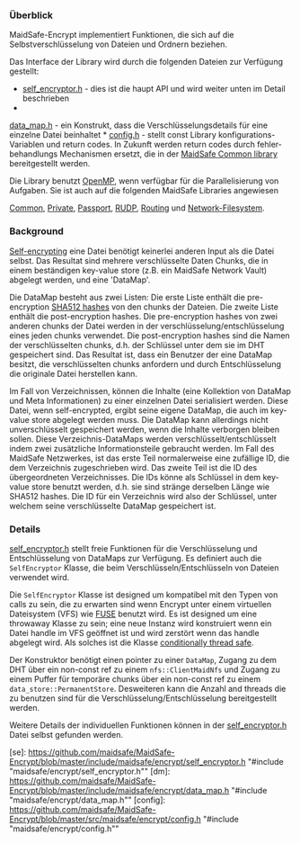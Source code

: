 ### Überblick

MaidSafe-Encrypt implementiert Funktionen, die sich auf die Selbstverschlüsselung von Dateien und Ordnern beziehen.

Das Interface der Library wird durch die folgenden Dateien zur Verfügung gestellt:

* [self_encryptor.h](https://github.com/maidsafe/MaidSafe-Encrypt/blob/master/include/maidsafe/encrypt/self_encryptor.h) - dies ist die haupt API und wird weiter unten im Detail beschrieben
*
[data_map.h](https://github.com/maidsafe/MaidSafe-Encrypt/blob/master/include/maidsafe/encrypt/data_map.h) - ein Konstrukt, dass die Verschlüsselungsdetails für eine einzelne Datei beinhaltet
*
[config.h](https://github.com/maidsafe/MaidSafe-Encrypt/blob/master/src/maidsafe/encrypt/config.h) - stellt const Library konfigurations-Variablen und return codes. In Zukunft werden return codes durch fehler-behandlungs Mechanismen ersetzt, die in der [MaidSafe Common library](https://github.com/maidsafe/MaidSafe-Common/wiki) bereitgestellt werden.



Die Library benutzt [OpenMP](http://en.wikipedia.org/wiki/OpenMP), wenn verfügbar für die Parallelisierung von Aufgaben. Sie ist auch auf die folgenden MaidSafe Libraries angewiesen

 [Common](https://github.com/maidsafe/MaidSafe-Common/wiki), [Private](https://github.com/maidsafe/MaidSafe-Vault-Manager/wiki), [Passport](https://github.com/maidsafe/MaidSafe-Passport/wiki), [RUDP](https://github.com/maidsafe/MaidSafe-RUDP/wiki), [Routing](https://github.com/maidsafe/MaidSafe-Routing/wiki) und [Network-Filesystem](https://github.com/maidsafe/MaidSafe-Network-Filesystem/wiki).


### Background

[Self-encrypting](http://maidsafe.net/images/opportunistic-caching.png)
eine Datei benötigt keinerlei anderen Input als die Datei selbst. Das Resultat sind mehrere verschlüsselte Daten Chunks, die in einem beständigen key-value store (z.B. ein MaidSafe Network Vault) abgelegt werden, und eine 'DataMap'.

Die DataMap besteht aus zwei Listen: Die erste Liste enthält die pre-encryption [SHA512 hashes](https://en.wikipedia.org/wiki/SHA-2) von den chunks der Dateien. Die zweite Liste
enthält die post-encryption hashes. Die pre-encryption hashes von zwei anderen chunks der Datei werden in der verschlüsselung/entschlüsselung eines jeden chunks verwendet. Die post-encryption hashes sind die Namen der verschlüsselten chunks, d.h. der Schlüssel unter dem sie im DHT gespeichert sind. Das Resultat ist, dass ein Benutzer der eine DataMap besitzt, die verschlüsselten chunks anfordern und durch Entschlüsselung die originale Datei herstellen kann.


Im Fall von Verzeichnissen, können die Inhalte (eine Kollektion von DataMap und Meta Informationen) zu einer einzelnen Datei serialisiert werden. Diese Datei, wenn self-encrypted, ergibt seine eigene DataMap, die auch im key-value store abgelegt werden muss. Die DataMap kann allerdings nicht unverschlüsselt gespeichert werden, wenn die Inhalte verborgen bleiben sollen. Diese Verzeichnis-DataMaps werden verschlüsselt/entschlüsselt indem zwei zusätzliche Informationsteile gebraucht werden. Im Fall des MaidSafe Netzwerkes, ist das erste Teil normalerweise eine zufällige ID, die dem Verzeichnis zugeschrieben wird. Das zweite Teil ist die ID des übergeordneten Verzeichnisses. Die IDs könne als Schlüssel in dem key-value store benutzt werden, d.h. sie sind stränge derselben Länge wie SHA512 hashes. Die ID für ein Verzeichnis wird also der Schlüssel, unter welchem seine verschlüsselte DataMap gespeichert ist.



### Details


[self_encryptor.h](https://github.com/maidsafe/MaidSafe-Encrypt/blob/master/include/maidsafe/encrypt/self_encryptor.h) stellt freie Funktionen für die Verschlüsselung und Entschlüsselung von DataMaps zur Verfügung. Es definiert auch die `SelfEncryptor` Klasse, die beim Verschlüsseln/Entschlüsseln von Dateien verwendet wird.

Die `SelfEncryptor` Klasse ist designed um kompatibel mit den Typen von calls zu sein, die zu erwarten sind wenn Encrypt unter einem virtuellen Dateisystem (VFS) wie [FUSE](http://fuse.sourceforge.net/) benutzt wird. Es ist designed um eine throwaway Klasse zu sein; eine neue Instanz wird konstruiert wenn ein Datei handle im VFS geöffnet ist und wird zerstört wenn das handle abgelegt wird. Als solches ist die Klasse [conditionally thread safe](http://en.wikipedia.org/wiki/Thread_safety#Levels_of_thread_safety).

Der Konstruktor benötigt einen pointer zu einer `DataMap`, Zugang zu dem DHT über ein non-const ref zu einem `nfs::ClientMaidNfs` und Zugang zu einem Puffer für temporäre chunks über ein non-const ref zu einem `data_store::PermanentStore`. Desweiteren kann die Anzahl and threads die zu benutzen sind für die Verschlüsselung/Entschlüsselung bereitgestellt werden.

Weitere Details der individuellen Funktionen können in der [self_encryptor.h](https://github.com/maidsafe/MaidSafe-Encrypt/blob/master/include/maidsafe/encrypt/self_encryptor.h) Datei selbst gefunden werden.


[se]: https://github.com/maidsafe/MaidSafe-Encrypt/blob/master/include/maidsafe/encrypt/self_encryptor.h "#include "maidsafe/encrypt/self_encryptor.h""
[dm]: https://github.com/maidsafe/MaidSafe-Encrypt/blob/master/include/maidsafe/encrypt/data_map.h "#include "maidsafe/encrypt/data_map.h""
[config]: https://github.com/maidsafe/MaidSafe-Encrypt/blob/master/src/maidsafe/encrypt/config.h "#include "maidsafe/encrypt/config.h""

[common]: https://github.com/maidsafe/MaidSafe-Common/wiki "MaidSafe-Common library"
[private]: https://github.com/maidsafe/MaidSafe-Private/wiki "MaidSafe-Private library"
[passport]: https://github.com/maidsafe/MaidSafe-Passport/wiki "MaidSafe-Passport library"
[rudp]: https://github.com/maidsafe/MaidSafe-RUDP/wiki "MaidSafe-RUDP library"
[routing]: https://github.com/maidsafe/MaidSafe-Routing/wiki "MaidSafe-Routing library"
[nfs]: https://github.com/maidsafe/MaidSafe-Network-Filesystem/wiki "MaidSafe-Network-Filesystem library"
[se_video]: http://maidsafe.net/self-encrypt-video

[omp]: http://en.wikipedia.org/wiki/OpenMP
[sha2]: https://en.wikipedia.org/wiki/SHA-2 "Secure Hashing Algorithm v2 - SHA512"
[fuse]: http://fuse.sourceforge.net/ "Filesystem in Userspace"
[thread_safety]: http://en.wikipedia.org/wiki/Thread_safety#Levels_of_thread_safety "Levels of thread safety"
